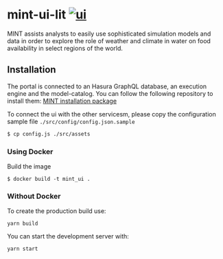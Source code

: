# mint-ui-lit [![ui](https://github.com/mintproject/mint-ui-lit/actions/workflows/docker-publish.yml/badge.svg)](https://github.com/mintproject/mint-ui-lit/actions/workflows/docker-publish.yml)

MINT assists analysts to easily use sophisticated simulation models and data in order to explore the role of weather and climate in water on food availability in select regions of the world. 

## Installation

The portal is connected to an Hasura GraphQL database, an execution engine and the model-catalog. You can follow the following repository to install them: [MINT installation package](https://mintproject.readthedocs.io/en/latest/admin-guide/installation/)

To connect the ui with the other servicesm, please copy the configuration sample file `./src/config/config.json.sample`

```bash
$ cp config.js ./src/assets
```


### Using Docker 

Build the image

```
$ docker build -t mint_ui .
```

### Without Docker

To create the production build use:
```
yarn build
```

You can start the development server with:
```
yarn start
```






